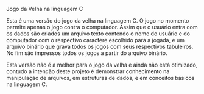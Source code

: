 Jogo da Velha na linguagem C

Esta é uma versão do jogo da velha na linguagem C. O jogo no momento permite apenas o jogo contra o computador. Assim que o usuário entra com os dados são criados um arquivo texto contendo o nome do usuário e do computador com o respectivo caractere escolhido para a jogada, e um arquivo binário que grava todos os jogos com seus respectivos tabuleiros. No fim são impressos todos os jogos a partir do arquivo binário.

Esta versão não é a melhor para o jogo da velha e ainda não está otimizado, contudo a intenção deste projeto é demonstrar conhecimento na manipulação de arquivos, em estruturas de dados, e em conceitos básicos na linguagem C.